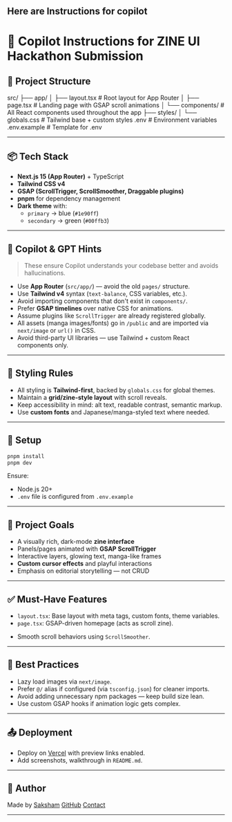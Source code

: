## Here are Instructions for copilot

# 🧾 Copilot Instructions for ZINE UI Hackathon Submission

<!-- ## This project is a **manga-inspired zine-style scroll web app** using **Next.js 15**, **Tailwind CSS v4**, and **GSAP** animations. It is structured for visual storytelling and creative flair. -->

## 📁 Project Structure

src/
├── app/
│ ├── layout.tsx # Root layout for App Router
│ ├── page.tsx # Landing page with GSAP scroll animations
│ └── components/ # All React components used throughout the app
├── styles/
│ └── globals.css # Tailwind base + custom styles
.env # Environment variables
.env.example # Template for .env

---

## 📦 Tech Stack

- **Next.js 15 (App Router)** + TypeScript
- **Tailwind CSS v4**
- **GSAP (ScrollTrigger, ScrollSmoother, Draggable plugins)**
- **pnpm** for dependency management
- **Dark theme** with:
  - `primary` → blue (`#1e90ff`)
  - `secondary` → green (`#00ffb3`)

---

## 🧠 Copilot & GPT Hints

> These ensure Copilot understands your codebase better and avoids hallucinations.

- Use **App Router** (`src/app/`) — avoid the old `pages/` structure.
- Use **Tailwind v4** syntax (`text-balance`, CSS variables, etc.).
- Avoid importing components that don't exist in `components/`.
- Prefer **GSAP timelines** over native CSS for animations.
- Assume plugins like `ScrollTrigger` are already registered globally.
- All assets (manga images/fonts) go in `/public` and are imported via `next/image` or `url()` in CSS.
- Avoid third-party UI libraries — use Tailwind + custom React components only.

---

## 🧩 Styling Rules

- All styling is **Tailwind-first**, backed by `globals.css` for global themes.
- Maintain a **grid/zine-style layout** with scroll reveals.
- Keep accessibility in mind: alt text, readable contrast, semantic markup.
- Use **custom fonts** and Japanese/manga-styled text where needed.

---

## 🔧 Setup

```bash
pnpm install
pnpm dev
```

Ensure:

- Node.js 20+
- `.env` file is configured from `.env.example`

---

## 🎯 Project Goals

- A visually rich, dark-mode **zine interface**
- Panels/pages animated with **GSAP ScrollTrigger**
- Interactive layers, glowing text, manga-like frames
- **Custom cursor effects** and playful interactions
- Emphasis on editorial storytelling — not CRUD

---

## ✅ Must-Have Features

- `layout.tsx`: Base layout with meta tags, custom fonts, theme variables.
- `page.tsx`: GSAP-driven homepage (acts as scroll zine).
<!-- - `components/`: Split into panels/sections (ex: `<ZinePanel>`, `<Header>`, `<ScrollIntro>`, etc.) -->
- Smooth scroll behaviors using `ScrollSmoother`.

---

## 🧪 Best Practices

- Lazy load images via `next/image`.
- Prefer `@/` alias if configured (via `tsconfig.json`) for cleaner imports.
- Avoid adding unnecessary npm packages — keep build size lean.
- Use custom GSAP hooks if animation logic gets complex.

---

## 📤 Deployment

- Deploy on [Vercel](https://vercel.com/) with preview links enabled.
- Add screenshots, walkthrough in `README.md`.

---

## 👤 Author

Made by [Saksham](https://www.lirena.in)
[GitHub](https://github.com/LiReNa00)
[Contact](mailto:saksham@lirena.in)

---
